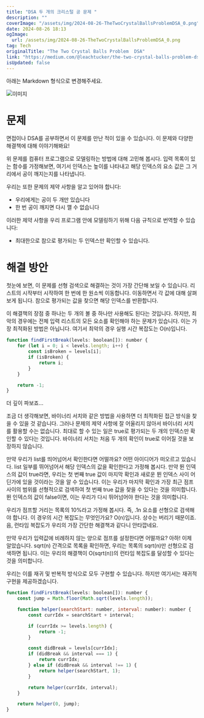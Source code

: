 ```yaml
---
title: "DSA 두 개의 크리스털 공 문제 "
description: ""
coverImage: "/assets/img/2024-08-26-TheTwoCrystalBallsProblemDSA_0.png"
date: 2024-08-26 18:13
ogImage: 
  url: /assets/img/2024-08-26-TheTwoCrystalBallsProblemDSA_0.png
tag: Tech
originalTitle: "The Two Crystal Balls Problem  DSA"
link: "https://medium.com/@leachtucker/the-two-crystal-balls-problem-dsa-80028a374073"
isUpdated: false
---
```



아래는 Markdown 형식으로 변경해주세요.

![이미지](/assets/img/2024-08-26-TheTwoCrystalBallsProblemDSA_0.png)

# 문제

면접이나 DSA를 공부하면서 이 문제를 만난 적이 있을 수 있습니다. 이 문제와 다양한 해결책에 대해 이야기해봐요!

<div class="content-ad"></div>

위 문제를 컴퓨터 프로그램으로 모델링하는 방법에 대해 고민해 봅시다. 입력 목록이 있는 함수를 가정해보면, 여기서 인덱스는 높이를 나타내고 해당 인덱스의 요소 값은 그 거리에서 공이 깨지는지를 나타냅니다.

우리는 또한 문제의 제약 사항을 알고 있어야 합니다:

- 우리에게는 공이 두 개만 있습니다
- 한 번 공이 깨지면 다시 깰 수 없습니다

이러한 제약 사항을 우리 프로그램 안에 모델링하기 위해 다음 규칙으로 번역할 수 있습니다:

<div class="content-ad"></div>

- 최대한으로 참으로 평가되는 두 인덱스만 확인할 수 있습니다.

# 해결 방안

첫눈에 보면, 이 문제를 선형 검색으로 해결하는 것이 가장 간단해 보일 수 있습니다. 리스트의 시작부터 시작하여 한 번에 한 원소씩 이동합니다. 이동하면서 각 값에 대해 살펴보게 됩니다. 참으로 평가되는 값을 찾으면 해당 인덱스를 반환합니다.

이 해결책의 장점 중 하나는 두 개의 볼 중 하나만 사용해도 된다는 것입니다. 하지만, 최악의 경우에는 전체 입력 리스트의 모든 요소를 확인해야 하는 문제가 있습니다. 이는 가장 최적화된 방법은 아닙니다. 여기서 최악의 경우 실행 시간 복잡도는 O(n)입니다.

<div class="content-ad"></div>

```js
function findFirstBreak(levels: boolean[]): number {
    for (let i = 0; i < levels.length; i++) {
        const isBroken = levels[i];
        if (isBroken) {
            return i;
        }
    }

    return -1;
}
```

더 깊이 파보죠...

조금 더 생각해보면, 바이너리 서치와 같은 방법을 사용하면 더 최적화된 접근 방식을 찾을 수 있을 것 같습니다. 그러나 문제의 제약 사항에 잘 어울리지 않아서 바이너리 서치를 활용할 수는 없습니다. 최대로 할 수 있는 일은 true로 평가되는 두 개의 인덱스만 확인할 수 있다는 것입니다. 바이너리 서치는 처음 두 개의 확인이 true로 이어질 것을 보장하지 않습니다.

만약 우리가 list를 띄어넘어서 확인한다면 어떨까요? 어떤 아이디어가 떠오르고 있습니다. list 일부를 뛰어넘어서 해당 인덱스의 값을 확인한다고 가정해 봅시다. 만약 뛴 인덱스의 값이 true라면, 우리는 첫 번째 true 값이 마지막 확인과 새로운 뛴 인덱스 사이 어딘가에 있을 것이라는 것을 알 수 있습니다. 이는 우리가 마지막 확인과 가장 최근 점프 사이의 범위를 선형적으로 검색하여 첫 번째 true 값을 찾을 수 있다는 것을 의미합니다. 뛴 인덱스의 값이 false이면, 이는 우리가 다시 뛰어넘어야 한다는 것을 의미합니다.

<div class="content-ad"></div>

우리가 점프할 거리는 목록의 10%라고 가정해 봅시다. 즉, .1n 요소를 선형으로 검색해야 합니다. 이 경우의 시간 복잡도는 무엇인가요? O(n)입니다. 상수는 버리기 때문이죠. 음, 런타임 복잡도가 우리의 가장 간단한 해결책과 같다니 안타깝네요.

만약 우리가 입력값에 비례하지 않는 양으로 점프를 설정한다면 어떨까요? 아하! 이제 알았습니다. sqrt(n) 간격으로 목록을 확인하면, 우리는 목록의 sqrt(n)만 선형으로 검색하면 됩니다. 이는 우리의 해결책이 O(sqrt(n))의 런타임 복잡도를 달성할 수 있다는 것을 의미합니다.

우리는 이를 재귀 및 반복적 방식으로 모두 구현할 수 있습니다. 하지만 여기서는 재귀적 구현을 제공하겠습니다.

```js
function findFirstBreak(levels: boolean[]): number {
    const jump = Math.floor(Math.sqrt(levels.length));

    function helper(searchStart: number, interval: number): number {
        const currIdx = searchStart + interval;

        if (currIdx >= levels.length) {
            return -1;
        }

        const didBreak = levels[currIdx];
        if (didBreak && interval === 1) {
            return currIdx;
        } else if (didBreak && interval !== 1) {
            return helper(searchStart, 1);
        }

        return helper(currIdx, interval);
    }

    return helper(0, jump);
}
```